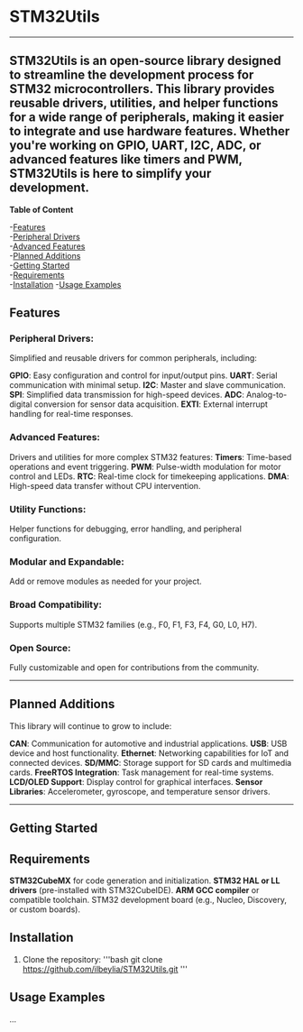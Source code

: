 # STM32Utils
---
**STM32Utils** is an open-source library designed to streamline the development process for STM32 microcontrollers. This library provides reusable drivers, utilities, and helper functions for a wide range of peripherals, making it easier to integrate and use hardware features. Whether you're working on GPIO, UART, I2C, ADC, or advanced features like timers and PWM, STM32Utils is here to simplify your development.
---

**Table of Content**

-[Features](#features)  
    -[Peripheral Drivers](#peripheral-drivers)  
    -[Advanced Features](#advanced-features)  
-[Planned Additions](#planned-additions)  
-[Getting Started](#getting-started)  
    -[Requirements](#requirements)  
    -[Installation](#installation)
    -[Usage Examples](#usage-examples)



## Features
### Peripheral Drivers:
Simplified and reusable drivers for common peripherals, including:

**GPIO**: Easy configuration and control for input/output pins.
**UART**: Serial communication with minimal setup.
**I2C**: Master and slave communication.
**SPI**: Simplified data transmission for high-speed devices.
**ADC**: Analog-to-digital conversion for sensor data acquisition.
**EXTI**: External interrupt handling for real-time responses.

### Advanced Features:
Drivers and utilities for more complex STM32 features:
**Timers**: Time-based operations and event triggering.
**PWM**: Pulse-width modulation for motor control and LEDs.
**RTC**: Real-time clock for timekeeping applications.
**DMA**: High-speed data transfer without CPU intervention.

### Utility Functions:
Helper functions for debugging, error handling, and peripheral configuration.

### Modular and Expandable:
Add or remove modules as needed for your project.

### Broad Compatibility:
Supports multiple STM32 families (e.g., F0, F1, F3, F4, G0, L0, H7).

### Open Source:
Fully customizable and open for contributions from the community.

---

## Planned Additions
This library will continue to grow to include:

**CAN**: Communication for automotive and industrial applications.
**USB**: USB device and host functionality.
**Ethernet**: Networking capabilities for IoT and connected devices.
**SD/MMC**: Storage support for SD cards and multimedia cards.
**FreeRTOS Integration**: Task management for real-time systems.
**LCD/OLED Support**: Display control for graphical interfaces.
**Sensor Libraries**: Accelerometer, gyroscope, and temperature sensor drivers.

---

## Getting Started
## Requirements
**STM32CubeMX** for code generation and initialization.
**STM32 HAL or LL drivers** (pre-installed with STM32CubeIDE).
**ARM GCC compiler** or compatible toolchain.
STM32 development board (e.g., Nucleo, Discovery, or custom boards).

## Installation
1. Clone the repository:
    '''bash
    git clone https://github.com/ilbeylia/STM32Utils.git
    '''

## Usage Examples
 ...